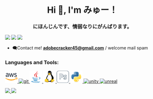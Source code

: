 <h1 align="center">Hi 👋, I'm みゅー！</h1>
<h3 align="center">にほんじんです、情弱なりにがんばります。</h3>

![](http://github-profile-summary-cards.vercel.app/api/cards/profile-details?username=my3u&theme=tokyonight) 
![](http://github-profile-summary-cards.vercel.app/api/cards/repos-per-language?username=my3u&theme=tokyonight) ![](http://github-profile-summary-cards.vercel.app/api/cards/stats?username=my3u&theme=tokyonight)

- 🗨️Contact me! **adobecracker45@gmail.com** / welcome mail spam

<h3 align="left">Languages and Tools:</h3>
<p align="left"> <a href="https://aws.amazon.com" target="_blank" rel="noreferrer"> <img src="https://raw.githubusercontent.com/devicons/devicon/master/icons/amazonwebservices/amazonwebservices-original-wordmark.svg" alt="aws" width="40" height="40"/> </a> <a href="https://git-scm.com/" target="_blank" rel="noreferrer"> <img src="https://www.vectorlogo.zone/logos/git-scm/git-scm-icon.svg" alt="git" width="40" height="40"/> </a> <a href="https://www.java.com" target="_blank" rel="noreferrer"> <img src="https://raw.githubusercontent.com/devicons/devicon/master/icons/java/java-original.svg" alt="java" width="40" height="40"/> </a> <a href="https://www.linux.org/" target="_blank" rel="noreferrer"> <img src="https://raw.githubusercontent.com/devicons/devicon/master/icons/linux/linux-original.svg" alt="linux" width="40" height="40"/> </a> <a href="https://www.photoshop.com/en" target="_blank" rel="noreferrer"> <img src="https://raw.githubusercontent.com/devicons/devicon/master/icons/photoshop/photoshop-line.svg" alt="photoshop" width="40" height="40"/> </a> <a href="https://www.python.org" target="_blank" rel="noreferrer"> <img src="https://raw.githubusercontent.com/devicons/devicon/master/icons/python/python-original.svg" alt="python" width="40" height="40"/> </a> <a href="https://unity.com/" target="_blank" rel="noreferrer"> <img src="https://www.vectorlogo.zone/logos/unity3d/unity3d-icon.svg" alt="unity" width="40" height="40"/> </a> <a href="https://unrealengine.com/" target="_blank" rel="noreferrer"> <img src="https://raw.githubusercontent.com/kenangundogan/fontisto/036b7eca71aab1bef8e6a0518f7329f13ed62f6b/icons/svg/brand/unreal-engine.svg" alt="unreal" width="40" height="40"/> </a> </p>

<p align="left">
  <a href="http://twitter.com/myu_osu">
    <img height="20" src="https://img.shields.io/twitter/follow/:myu_osu?label=follow&logo=twitter&style=flat" />
  </a>
  <a href="https://github.com/my3u">
    <img height="20" src="https://img.shields.io/github/followers/my3u?label=follow&logo=github&style=flat" />
  </a>
</p>

